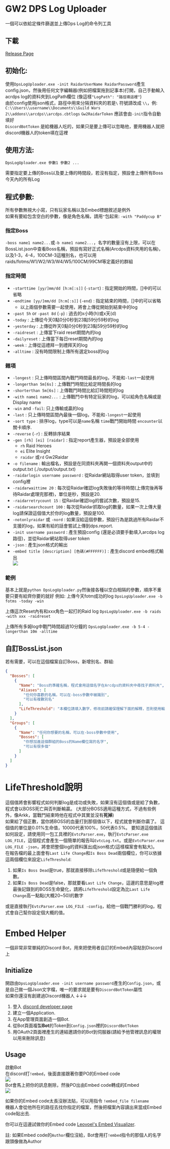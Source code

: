 # GW2 DPS Log Uploader

一個可以依給定條件篩選並上傳Dps Log的命令列工具

## 下載

[Release Page](https://github.com/paddycup1/Gw2DpsLogUploader/releases)

## 初始化:
使用`DpsLogUploader.exe -init RaidarUserName RaidarPassword`產生config.json，然後用任何文字編輯器(例如把檔案拖到記事本)打開，自己手動輸入acrdps log的資料夾到LogPath欄位 (像這樣`"LogPath": "路徑填這裡"`)  
由於config使用json格式，路徑中用來分隔資料夾的若是`\` 符號請改成 `\\`，例: `C:\\Users\\username\\Documents\\Guild Wars 2\\addons\\arcdps\\arcdps.cbtlogs`
`Gw2RaidarToken` 應該會由`-init`指令自動填好  
`DiscordBotToken` 是給機器人吃的，如果只是要上傳可以忽略他，要用機器人就把discord機器人的token填在這裡  

## 使用方法:

`DpsLogUploader.exe 參數1 參數2 ...`

需要指定要上傳的Boss以及要上傳的時間段，若沒有指定，預設會上傳所有Boss今天內的所有Log

## 程式參數:

所有參數無視大小寫，只有玩家名稱以及Embed標題敘述是例外  
如果有要給包含空白的參數，像是角色名稱，請用`"`包起來: `-with "Paddycup B"`

### 指定Boss
`-boss name1 name2...`或`-b name1 name2...`，名字的數量沒有上限，可以在BossList.json中查看Boss名稱，預設有寫好正式名稱(Arcdps資料夾用的名稱)，以及1-3，4-4，100CM-3這種別名，也可以用raids/fotms/W1/W2/W3/W4/W5/100CM/99CM等定義好的群組

### 指定時間

* `-starttime [yy/]mm/dd [h:m[:s]]` (`-start`) : 指定開始的時間，[]中的可以省略
* `-endtime [yy/]mm/dd [h:m[:s]]` (`-end`) : 指定結束的時間，[]中的可以省略
  * 以上兩個參數需要一起使用，將會上傳從開始到結束中的log 
* `-past 5h` or `-past 8d` (`-p`) : 過去的x小時(h)或x天(d)
* `-today` : 上傳從今天0點0分0秒到23點59分59秒的log
* `-yesterday` : 上傳從昨天0點0分0秒到23點59分59秒的log
* `-raidreset` : 上傳當下raid reset期間內的log
* `-dailyreset` : 上傳當下每日reset期間內的log
* `-week` : 上傳從這禮拜一到禮拜天的log
* `-alltime` : 沒有時間限制上傳所有選定boss的log

### 雜項
* `-longest` : 只上傳時間區間內戰鬥時間最長的log，不能和`-last`一起使用
* `-longerthan 5m[6s]` : 上傳戰鬥時間比給定時間長的log
* `-shorterthan 5m[6s]` : 上傳戰鬥時間比給訂時間短的log
* `-with name1 name2...` : 上傳戰鬥中有特定玩家的log，可以給角色名稱或是Display name
* `-win` and `-fail`: 只上傳輸或贏的log
* `-last` : 只上傳時間區間內最後一個log，不能和`-longest`一起使用
* `-sort type` : 排序log，type可以是`name`名稱 `time`戰鬥開始時間 `encounter`以關卡順序.
* `-reverse` (`-r`) : 反轉排序結果
* `-gen [rh] [ei] [raidar]` : 指定report產生器，預設是全部使用
  * `rh` Raid Heroes
  * `ei` Elite Insight
  * `raidar` 或`rd` Gw2Raidar
* `-o filename` : 輸出檔名，預設是在同資料夾再開一個資料夾output中的output.txt (./output/output.txt)
* `-raidarlogin username password` : 從Raidar網站取得user token，並填到config裡
* `-raidarwaittime 20` : 每次從Raidar確認log失敗後的等待時間(上傳完後再等待Raidar處理完那裡)，單位是秒，預設是20.  
* `-raidarretrycount 15` : 從Raidar確認log的嘗試次數，預設是15.  
* `-raidarsearchcount 100` : 每次從Raidar抓取log的數量，如果一次上傳大量log請保證這個值大於你的log數量，預設是100.  
* `-notonlyraidar` 或 `-nord` : 如果沒給這個參數，預設行為是跳過所有Raidar不支援的log，如果有給的話會嘗試上傳到dps.report.  
* `-init username password` : 產生預設config (還是必須要手動填入arcdps log路徑)，並從Raidar網站取得user token
* `-json` : 產生json格式的輸出
* `-embed title [description] [色碼(#FFFFFF)]` : 產生discord embed格式輸出  
![](https://i.imgur.com/8I4NB5D.png)

### 範例

基本上就是`python DpsLogUploader.py`然後接各種以空白相隔的參數，順序不重要只要有給齊你要的就好
例如:
上傳今天fotm成功的log
`DpsLogUploader.exe -b fotms -today -win`

上傳這次Reset內有和xxx角色一起打的Raid log
`DpsLogUploader.exe -b raids -with xxx -raidreset`

上傳所有多姆log中戰鬥時間超過10分鐘的
`DpsLogUploader.exe -b 5-4 -longerthan 10m -alltime`

## 自訂BossList.json

若有需要，可以在這個檔案自訂Boss，新增別名、群組:
```json
{
  "Bosses": [
    {
      "Name": "Boss的準確名稱，程式會用這個名字在Arcdps的資料夾中尋找子資料夾",
      "Aliases": [
        "任何你喜歡的名稱，可以在-boss參數中被識別",
        "可以有複數別名"
      ],
      "LifeThreshold": "本欄位請填入數字，修改前請確保理解下面的解釋，否則使用輸贏相關參數時可能會判斷失誤"
    }
  ],
  "Groups": [
    {
      "Name": "任何你想要的名稱，可以在-boss參數中使用",
      "Bosses": [
        "你想加進這個群組的Boss的Name欄位寫的名字",
        "可以有很多個"
      ]
    }
  ]
}
```

# LifeThreshold說明

這個值將會影響程式如何判斷log是成功或失敗，如果沒有這個值或是給了負數，程式會以BOSS死亡與否判斷輸贏。 (大部分BOSS適用這種方式，不過有些例外，像Arkk，當戰鬥結束時他在程式中其實並沒有**死掉**)  
如果給了個正數，當你將BOSS的血量打到那個值以下，程式就會判斷你贏了。 這個值的單位是0.01%生命值，10000代表100%，50代表0.5%。
要知道這個值該如何設定，請使用同一包工具裡的`EvtcParser.exe`，執行`EvtcParser.exe LOG_FILE`，這個程式會產生一個簡單的報告叫`EvtcLog.txt`。或是`EvtcParser.exe LOG_FILE -json`，將會把整個log的資料匯出成json格式(這樣檔案會有點大)。  
在報告檔的最上面會有`Last Life Change`和`Is Boss Dead`兩個欄位，你可以依據這兩個欄位來設定`LifeThreshold`:
1. 如果`Is Boss Dead`是true，那就直接移除`LifeThreshold`或是隨便給一個負數。
2. 如果`Is Boss Dead`是false，那就要看`Last Life Change`，這邊的意思是log裡最後記錄到的BOSS生命變化，請將`LifeThreshold`設定為比`Last Life Change`高一點點(大概20~50)的數字

或是直接執行`EvtcParser.exe LOG_FILE -config`，給他一個戰鬥勝利的log，程式會自己幫你設定個大概的值。


# Embed Helper

一個非常非常單純的Discord Bot，用來把使用者自訂的Embed內容貼到Discord上

## Initialize

開啟由`DpsLogUploader.exe -init username password`產生的`Config.json`，或是自己做一個Json文字檔，唯一的要求就是要有`DiscordBotToken`屬性  
如果你還沒有創建過Discord機器人 ↓↓↓  
1. 登入 [discord developer page](https://discordapp.com/developers/applications/)
2. 建立一個Application.
3. 在App管理頁面創造一個Bot.
4. 從Bot頁面複製**Bot**的Token到`Config.json`裡的`DiscordBotToken`
5. 用OAuth2頁面裡產生的連結邀請你的Bot到伺服器(請給予他管裡訊息的權限以用來刪除訊息)

## Usage
啟動Bot  
在discord打`!embed`，後面直接跟著你要PO的Embed code  
![](https://i.imgur.com/sBiGXOl.png)  
Bot會馬上把你的訊息刪除，然後PO出由Embed code轉成的Embed  
![](https://i.imgur.com/ttH0O3E.png)  

如果你的Embed code太長沒辦法貼，可以用指令
`!embed_file filename`  
機器人會從他所在的路徑去找你指定的檔案，然後把檔案內容讀出來當成Embed code貼出去.  

你可以在這邊試做你的Embed code [Leovoel's Embed Visualizer](https://leovoel.github.io/embed-visualizer/).

註: 如果Embed code的`Author`欄位沒給，Bot會用打`!embed`指令的那個人的名字跟頭像做為Author